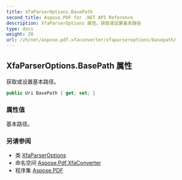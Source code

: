 ```yaml
---
title: XfaParserOptions.BasePath
second_title: Aspose.PDF for .NET API Reference
description: XfaParserOptions 属性。获取或设置基本路径
type: docs
weight: 20
url: /zh/net/aspose.pdf.xfaconverter/xfaparseroptions/basepath/
---
```

## XfaParserOptions.BasePath 属性

获取或设置基本路径。

```csharp
public Uri BasePath { get; set; }
```

### 属性值

基本路径。

### 另请参阅

* 类 [XfaParserOptions](../)
* 命名空间 [Aspose.Pdf.XfaConverter](../../../aspose.pdf.xfaconverter/)
* 程序集 [Aspose.PDF](../../../)